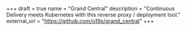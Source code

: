 +++ 
draft = true
name = "Grand Central"
description = "Continuous Delivery meets Kubernetes with this reverse proxy / deployment tool."
external_url = "https://github.com/o19s/grand_central"
+++
